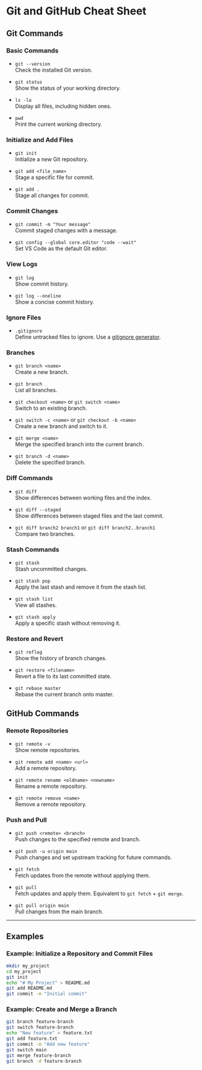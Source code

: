 # Git and GitHub Cheat Sheet

## **Git Commands**

### **Basic Commands**
- `git --version`  
  Check the installed Git version.

- `git status`  
  Show the status of your working directory.

- `ls -la`  
  Display all files, including hidden ones.

- `pwd`  
  Print the current working directory.

### **Initialize and Add Files**
- `git init`  
  Initialize a new Git repository.

- `git add <file_name>`  
  Stage a specific file for commit.

- `git add .`  
  Stage all changes for commit.

### **Commit Changes**
- `git commit -m "Your message"`  
  Commit staged changes with a message.

- `git config --global core.editor "code --wait"`  
  Set VS Code as the default Git editor.

### **View Logs**
- `git log`  
  Show commit history.

- `git log --oneline`  
  Show a concise commit history.

### **Ignore Files**
- `.gitignore`  
  Define untracked files to ignore. Use a [gitignore generator](https://www.toptal.com/developers/gitignore).

### **Branches**
- `git branch <name>`  
  Create a new branch.

- `git branch`  
  List all branches.

- `git checkout <name>` or `git switch <name>`  
  Switch to an existing branch.

- `git switch -c <name>` or `git checkout -b <name>`  
  Create a new branch and switch to it.

- `git merge <name>`  
  Merge the specified branch into the current branch.

- `git branch -d <name>`  
  Delete the specified branch.

### **Diff Commands**
- `git diff`  
  Show differences between working files and the index.

- `git diff --staged`  
  Show differences between staged files and the last commit.

- `git diff branch2 branch1` or `git diff branch2..branch1`  
  Compare two branches.

### **Stash Commands**
- `git stash`  
  Stash uncommitted changes.

- `git stash pop`  
  Apply the last stash and remove it from the stash list.

- `git stash list`  
  View all stashes.

- `git stash apply`  
  Apply a specific stash without removing it.

### **Restore and Revert**
- `git reflog`  
  Show the history of branch changes.

- `git restore <filename>`  
  Revert a file to its last committed state.

- `git rebase master`  
  Rebase the current branch onto master.

## **GitHub Commands**

### **Remote Repositories**
- `git remote -v`  
  Show remote repositories.

- `git remote add <name> <url>`  
  Add a remote repository.

- `git remote rename <oldname> <newname>`  
  Rename a remote repository.

- `git remote remove <name>`  
  Remove a remote repository.

### **Push and Pull**
- `git push <remote> <branch>`  
  Push changes to the specified remote and branch.

- `git push -u origin main`  
  Push changes and set upstream tracking for future commands.

- `git fetch`  
  Fetch updates from the remote without applying them.

- `git pull`  
  Fetch updates and apply them. Equivalent to `git fetch` + `git merge`.

- `git pull origin main`  
  Pull changes from the main branch.

---

## **Examples**
### Example: Initialize a Repository and Commit Files
```bash
mkdir my_project
cd my_project
git init
echo "# My Project" > README.md
git add README.md
git commit -m "Initial commit"
```

### Example: Create and Merge a Branch
```bash
git branch feature-branch
git switch feature-branch
echo "New feature" > feature.txt
git add feature.txt
git commit -m "Add new feature"
git switch main
git merge feature-branch
git branch -d feature-branch
```

